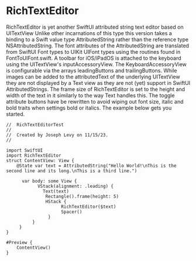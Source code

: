 # RichTextEditor
RichTextEditor is yet another SwiftUI attributed string text editor based on UITextView
Unlike other incarnations of this type this version takes a binding to a Swift value type AttributedString rather than the reference type NSAttributedString. The font attributes of the AttributedString are translated from SwiftUI Font types to UIKit UIFont types using the routines found in FontToUIFont.swift.  A toolbar for iOS/iPadOS is attached to the keyboard using the UITextView's inputAccessoryView.  The KeyboardAccessoryView is configurable via the arrays leadingButtons and trailingButtons.  While images can be added to the attributedText of the underlying UITextView they are not displayed by a Text view as they are not (yet) support in SwiftUI AttributedStrings. The frame size of RichTextEditor is set to the height and width of the text in it similarly to the way Text handles this.  The toggle attribute buttons have be rewritten to avoid wiping out font size, italic and bold traits when settings bold or italics.  The example below gets you started.

    //  RichTextEditorTest
    //
    //  Created by Joseph Levy on 11/15/23.
    //

    import SwiftUI
    import RichTextEditor
    struct ContentView: View {
        @State var text = AttributedString("Hello World!\nThis is the second line and its long.\nThis is a third line.")
	
	      var body: some View {
		        VStack(alignment: .leading) {
			      Text(text)
			       Rectangle().frame(height: 5)
			       HStack {
				         RichTextEditor($text)
				         Spacer()
			        }
		      }
	     }
    }

    #Preview {
        ContentView()
    }
